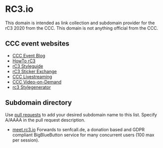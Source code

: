 # RC3.io
This domain is intended as link collection and subdomain provider for the rC3 2020 from the CCC. This domain is not anything official from the CCC.

## CCC event websites
- [CCC Event Blog](https://events.ccc.de/)
- [HowTo rC3](https://howto.rc3.world/)
- [rC3 Styleguide](https://styleguide.rc3.world/)
- [rC3 Sticker Exchange](https://stickeroperation.center/2020/10/26/c3-sticker-exchange/)
- [CCC Livestreaming](https://streaming.media.ccc.de/)
- [CCC Video-on-Demand](https://media.ccc.de/)
- [rc3 Stylegenerator](https://rc3.bleeptrack.de/)


## Subdomain directory
Use [pull requests](https://github.com/basisbit/rc3.github.io) to add your desired subdomain name to this list. Specify A/AAAA in the pull request description.
- [meet.rc3.io](https://meet.rc3.io) Forwards to senfcall.de, a donation based and GDPR compliant BigBlueButton service for many concurrent users (100 max per session).
